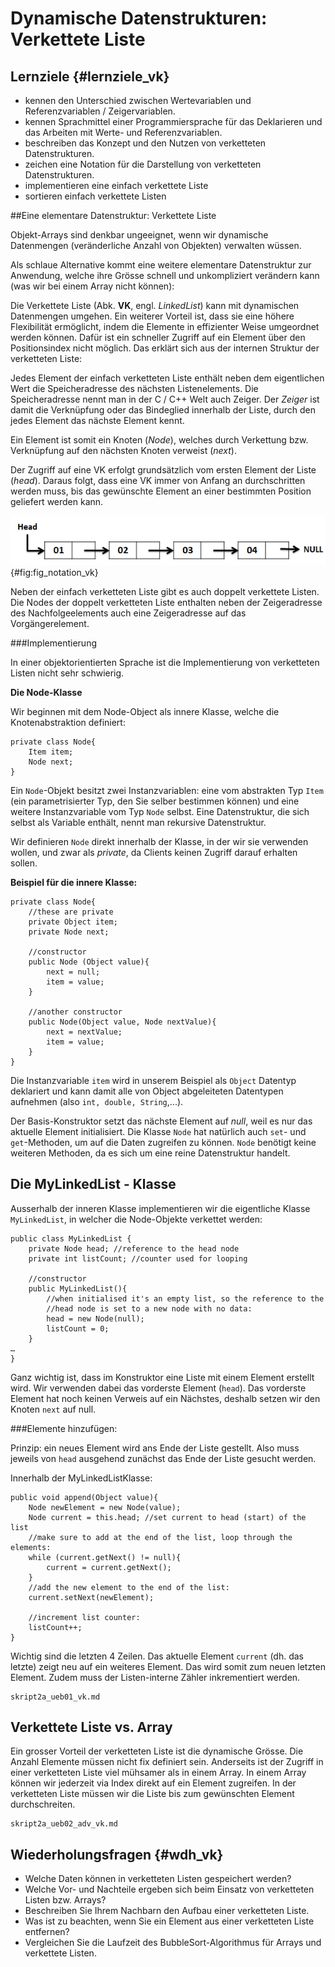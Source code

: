 Dynamische Datenstrukturen: Verkettete Liste
============================================
Lernziele {#lernziele_vk}
--------------
- kennen den Unterschied zwischen Wertevariablen und
    Referenzvariablen / Zeigervariablen.
- kennen Sprachmittel einer Programmiersprache für das Deklarieren
    und das Arbeiten mit Werte- und Referenzvariablen.
- beschreiben das Konzept und den Nutzen von
    verketteten Datenstrukturen.
- zeichen eine Notation für die Darstellung von
    verketteten Datenstrukturen.
- implementieren eine einfach verkettete Liste
- sortieren einfach verkettete Listen

##Eine elementare Datenstruktur: Verkettete Liste

Objekt-Arrays sind denkbar ungeeignet, wenn wir dynamische Datenmengen (veränderliche Anzahl von Objekten) verwalten wüssen.

Als schlaue Alternative kommt eine weitere elementare Datenstruktur zur Anwendung, welche
ihre Grösse schnell und unkompliziert verändern kann (was wir bei einem Array nicht können): 

Die Verkettete Liste (Abk. **VK**, engl. *LinkedList*) kann mit dynamischen Datenmengen
umgehen. Ein weiterer Vorteil ist, dass sie eine höhere Flexibilität
ermöglicht, indem die Elemente in effizienter Weise umgeordnet werden
können. Dafür ist ein schneller Zugriff auf ein Element über den
Positionsindex nicht möglich. Das erklärt sich aus der internen Struktur der verketteten Liste:

Jedes Element der einfach verketteten Liste enthält neben dem
eigentlichen Wert die Speicheradresse des nächsten Listenelements. Die
Speicheradresse nennt man in der C / C++ Welt auch Zeiger. Der *Zeiger*
ist damit die Verknüpfung oder das Bindeglied innerhalb der Liste, durch
den jedes Element das nächste Element kennt.

Ein Element ist somit ein Knoten (*Node*), welches durch Verkettung bzw.
Verknüpfung auf den nächsten Knoten verweist (*next*). 

Der Zugriff auf eine VK erfolgt grundsätzlich vom ersten Element der Liste (*head*). Daraus folgt, dass eine VK immer von Anfang an durchschritten werden muss, bis das gewünschte Element an einer bestimmten Position geliefert werden kann.

![Notation einfach verkettete Liste, Quelle: CrunchifyCode](media/vk.png){#fig:fig_notation_vk}

Neben der einfach verketteten Liste gibt es auch doppelt verkettete
Listen. Die Nodes der doppelt verketteten Liste enthalten neben der
Zeigeradresse des Nachfolgeelements auch eine Zeigeradresse auf das
Vorgängerelement.

###Implementierung

In einer objektorientierten Sprache ist die Implementierung von verketteten Listen nicht
sehr schwierig.

**Die Node-Klasse**

Wir beginnen mit dem Node-Object als innere Klasse, welche die
Knotenabstraktion definiert:

~~~~~~~~~~~~~~~~~~~~~~~~~~~~~
private class Node{
	Item item;
	Node next;
}
~~~~~~~~~~~~~~~~~~~~~~~~~~~~~

Ein `Node`-Objekt besitzt zwei Instanzvariablen: eine vom abstrakten Typ
`Item` (ein parametrisierter Typ, den Sie selber bestimmen können) und
eine weitere Instanzvariable vom Typ `Node` selbst. Eine Datenstruktur,
die sich selbst als Variable enthält, nennt man rekursive
Datenstruktur.

Wir definieren `Node` direkt innerhalb der Klasse, in der wir sie
verwenden wollen, und zwar als *private*, da Clients keinen Zugriff
darauf erhalten sollen.

**Beispiel für die innere Klasse:**

~~~~~~~~~~~~~~~~~~~~~~~~~~~~~
private class Node{
	//these are private
	private Object item;
	private Node next;
	
	//constructor
	public Node (Object value){
		next = null;
		item = value;
	}
	
	//another constructor
	public Node(Object value, Node nextValue){
		next = nextValue;
		item = value;
	}
}
~~~~~~~~~~~~~~~~~~~~~~~~~~~~~


Die Instanzvariable `item` wird in unserem Beispiel als `Object`
Datentyp deklariert und kann damit alle von Object abgeleiteten
Datentypen aufnehmen (also `int, double, String`,...).

Der Basis-Konstruktor setzt das nächste Element auf *null*, weil es nur
das aktuelle Element initialisiert. Die Klasse `Node` hat natürlich auch
`set`- und `get`-Methoden, um auf die Daten zugreifen zu können. `Node`
benötigt keine weiteren Methoden, da es sich um eine reine Datenstruktur
handelt.

## Die MyLinkedList - Klasse

Ausserhalb der inneren Klasse implementieren wir die eigentliche Klasse
`MyLinkedList`, in welcher die Node-Objekte verkettet werden:

~~~~~~~~~~~~~~~~~~~~~~~
public class MyLinkedList {
	private Node head; //reference to the head node
	private int listCount; //counter used for looping

	//constructor
	public MyLinkedList(){
		//when initialised it's an empty list, so the reference to the
		//head node is set to a new node with no data:
		head = new Node(null);
		listCount = 0;
	}
…
}
~~~~~~~~~~~~~~~~~~~~~~~~~~~

Ganz wichtig ist, dass im Konstruktor eine Liste mit einem Element
erstellt wird. Wir verwenden dabei das vorderste Element (`head`). Das
vorderste Element hat noch keinen Verweis auf ein Nächstes, deshalb
setzen wir den Knoten `next` auf null.

###Elemente hinzufügen:

Prinzip: ein neues Element wird ans Ende der Liste gestellt. Also muss
jeweils von `head` ausgehend zunächst das Ende der Liste gesucht werden.

Innerhalb der MyLinkedListKlasse:

~~~~~~~~~~~~~~~~~~~~
public void append(Object value){
	Node newElement = new Node(value);
	Node current = this.head; //set current to head (start) of the list
	//make sure to add at the end of the list, loop through the elements:
	while (current.getNext() != null){
		current = current.getNext();
	}
	//add the new element to the end of the list:
	current.setNext(newElement);
	
	//increment list counter:
	listCount++;
}
~~~~~~~~~~~~~~~~~~~~~~

Wichtig sind die letzten 4 Zeilen. Das aktuelle Element `current` (dh.
das letzte) zeigt neu auf ein weiteres Element. Das wird somit zum neuen
letzten Element. Zudem muss der Listen-interne Zähler inkrementiert
werden.

```include
skript2a_ueb01_vk.md
```

## Verkettete Liste vs. Array

Ein grosser Vorteil der verketteten Liste ist die dynamische Grösse. Die
Anzahl Elemente müssen nicht fix definiert sein. Anderseits ist der
Zugriff in einer verketteten Liste viel mühsamer als in einem Array. In
einem Array können wir jederzeit via Index direkt auf ein Element
zugreifen. In der verketteten Liste müssen wir die Liste bis zum
gewünschten Element durchschreiten.


```include
skript2a_ueb02_adv_vk.md
```

## Wiederholungsfragen {#wdh_vk}

* Welche Daten können in verketteten Listen gespeichert werden?
* Welche Vor- und Nachteile ergeben sich beim Einsatz von verketteten Listen bzw. Arrays?
* Beschreiben Sie Ihrem Nachbarn den Aufbau einer verketteten Liste.
* Was ist zu beachten, wenn Sie ein Element aus einer verketteten Liste entfernen?
* Vergleichen Sie die Laufzeit des BubbleSort-Algorithmus für Arrays und verkettete Listen.
